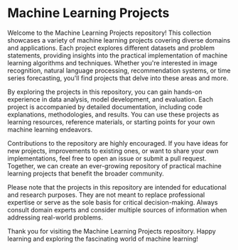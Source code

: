 # Machine Learning Projects
Welcome to the Machine Learning Projects repository! This collection showcases a variety of machine learning projects covering diverse domains and applications. Each project explores different datasets and problem statements, providing insights into the practical implementation of machine learning algorithms and techniques. Whether you're interested in image recognition, natural language processing, recommendation systems, or time series forecasting, you'll find projects that delve into these areas and more.

By exploring the projects in this repository, you can gain hands-on experience in data analysis, model development, and evaluation. Each project is accompanied by detailed documentation, including code explanations, methodologies, and results. You can use these projects as learning resources, reference materials, or starting points for your own machine learning endeavors.

Contributions to the repository are highly encouraged. If you have ideas for new projects, improvements to existing ones, or want to share your own implementations, feel free to open an issue or submit a pull request. Together, we can create an ever-growing repository of practical machine learning projects that benefit the broader community.

Please note that the projects in this repository are intended for educational and research purposes. They are not meant to replace professional expertise or serve as the sole basis for critical decision-making. Always consult domain experts and consider multiple sources of information when addressing real-world problems.

Thank you for visiting the Machine Learning Projects repository. Happy learning and exploring the fascinating world of machine learning!
